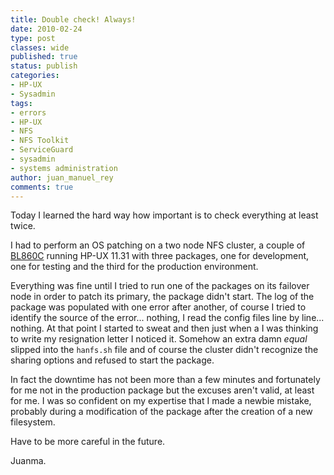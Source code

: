 ```yaml
---
title: Double check! Always!
date: 2010-02-24
type: post
classes: wide
published: true
status: publish
categories:
- HP-UX
- Sysadmin
tags:
- errors
- HP-UX
- NFS
- NFS Toolkit
- ServiceGuard
- sysadmin
- systems administration
author: juan_manuel_rey
comments: true
---
```


Today I learned the hard way how important is to check everything at least twice.

I had to perform an OS patching on a two node NFS cluster, a couple of [BL860C](http://h18004.www1.hp.com/products/servers/integrity-bl/c-class/860c/index.html?jumpid=reg_R1002_USEN) running HP-UX 11.31 with three packages, one for development, one for testing and the third for the production environment.

Everything was fine until I tried to run one of the packages on its failover node in order to patch its primary, the package didn't start. The log of the package was populated with one error after another, of course I tried to identify the source of the error... nothing, I read the config files line by line... nothing. At that point I started to sweat and then just when a I was thinking to write my resignation letter I noticed it. Somehow an extra damn *equal* slipped into the `hanfs.sh` file and of course the cluster didn't recognize the sharing options and refused to start the package.

In fact the downtime has not been more than a few minutes and fortunately for me not in the production package but the excuses aren't valid, at least for me. I was so confident on my expertise that I made a newbie mistake, probably during a modification of the package after the creation of a new filesystem.

Have to be more careful in the future.

Juanma.
